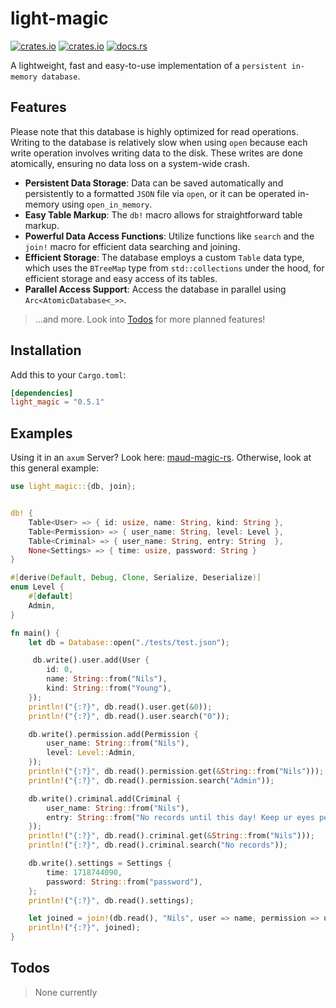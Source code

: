 # light-magic

[![crates.io](https://img.shields.io/crates/v/light-magic.svg)](https://crates.io/crates/light-magic)
[![crates.io](https://img.shields.io/crates/d/light-magic.svg)](https://crates.io/crates/light-magic)
[![docs.rs](https://docs.rs/light-magic/badge.svg)](https://docs.rs/light-magic)

A lightweight, fast and easy-to-use implementation of a `persistent in-memory database`.

## Features

Please note that this database is highly optimized for read operations. Writing to the database is relatively slow when using `open` because each write operation involves writing data to the disk. These writes are done atomically, ensuring no data loss on a system-wide crash.

- **Persistent Data Storage**: Data can be saved automatically and persistently to a formatted `JSON` file via `open`, or it can be operated in-memory using `open_in_memory`.
- **Easy Table Markup**: The `db!` macro allows for straightforward table markup.
- **Powerful Data Access Functions**: Utilize functions like `search` and the `join!` macro for efficient data searching and joining.
- **Efficient Storage**: The database employs a custom `Table` data type, which uses the `BTreeMap` type from `std::collections` under the hood, for efficient storage and easy access of its tables.
- **Parallel Access Support**: Access the database in parallel using `Arc<AtomicDatabase<_>>`.

> ...and more. Look into [Todos](#todos) for more planned features!

## Installation

Add this to your `Cargo.toml`:

```toml
[dependencies]
light_magic = "0.5.1"
```

## Examples

Using it in an `axum` Server? Look here: [maud-magic-rs](https://github.com/nwrenger/maud-magic-rs). Otherwise, look at this general example:

```rust
use light_magic::{db, join};


db! {
    Table<User> => { id: usize, name: String, kind: String },
    Table<Permission> => { user_name: String, level: Level },
    Table<Criminal> => { user_name: String, entry: String  },
    None<Settings> => { time: usize, password: String }
}

#[derive(Default, Debug, Clone, Serialize, Deserialize)]
enum Level {
    #[default]
    Admin,
}

fn main() {
    let db = Database::open("./tests/test.json");

     db.write().user.add(User {
        id: 0,
        name: String::from("Nils"),
        kind: String::from("Young"),
    });
    println!("{:?}", db.read().user.get(&0));
    println!("{:?}", db.read().user.search("0"));

    db.write().permission.add(Permission {
        user_name: String::from("Nils"),
        level: Level::Admin,
    });
    println!("{:?}", db.read().permission.get(&String::from("Nils")));
    println!("{:?}", db.read().permission.search("Admin"));

    db.write().criminal.add(Criminal {
        user_name: String::from("Nils"),
        entry: String::from("No records until this day! Keep ur eyes pealed!"),
    });
    println!("{:?}", db.read().criminal.get(&String::from("Nils")));
    println!("{:?}", db.read().criminal.search("No records"));

    db.write().settings = Settings {
        time: 1718744090,
        password: String::from("password"),
    };
    println!("{:?}", db.read().settings);

    let joined = join!(db.read(), "Nils", user => name, permission => user_name, criminal => user_name);
    println!("{:?}", joined);
}
```

## Todos

> None currently
